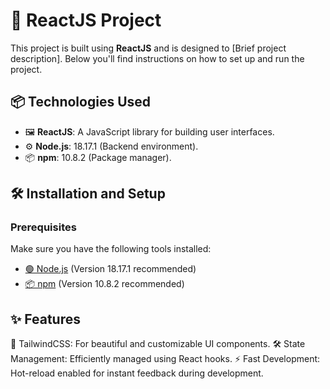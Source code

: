 # 🚀 ReactJS Project

This project is built using **ReactJS** and is designed to [Brief project description]. Below you'll find instructions on how to set up and run the project.

## 📦 Technologies Used

- 🖼️ **ReactJS**: A JavaScript library for building user interfaces.
- ⚙️ **Node.js**: 18.17.1 (Backend environment).
- 📦 **npm**: 10.8.2 (Package manager).

## 🛠️ Installation and Setup

### Prerequisites

Make sure you have the following tools installed:

- [🟢 Node.js](https://nodejs.org/) (Version 18.17.1 recommended)
- [📦 npm](https://www.npmjs.com/) (Version 10.8.2 recommended)


## ✨ Features
🎨 TailwindCSS: For beautiful and customizable UI components.
🛠️ State Management: Efficiently managed using React hooks.
⚡ Fast Development: Hot-reload enabled for instant feedback during development.
